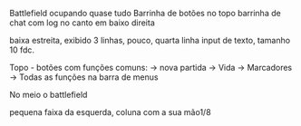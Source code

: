 Battlefield ocupando quase tudo
Barrinha de botões no topo
barrinha de chat com log no canto em baixo direita

baixa estreita, exibido 3 linhas, pouco, quarta linha input de texto, tamanho 10 fdc.


Topo - botões com funções comuns:
 -> nova partida
 -> Vida
 -> Marcadores
 -> Todas as funções na barra de menus

No meio o battlefield

pequena faixa da esquerda, coluna com a sua mão1/8 
